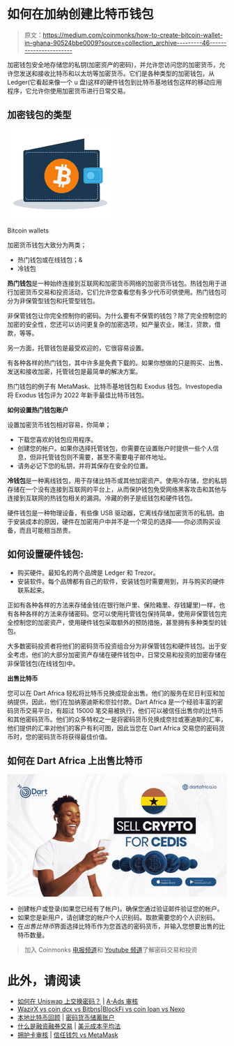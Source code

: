 # 如何在加纳创建比特币钱包

> 原文：<https://medium.com/coinmonks/how-to-create-bitcoin-wallet-in-ghana-90524bbe0009?source=collection_archive---------46----------------------->

加密钱包安全地存储您的私钥(加密资产的密码)，并允许您访问您的加密货币，允许您发送和接收比特币和以太坊等加密货币。它们是各种类型的加密钱包，从 Ledger(它看起来像一个 u 盘)这样的硬件钱包到比特币基地钱包这样的移动应用程序，它允许你使用加密货币进行日常交易。

## **加密钱包的类型**

![](img/d7bc9eee5f2755ecf5dd44b7d04b7f78.png)

Bitcoin wallets

加密货币钱包大致分为两类；

*   热门钱包或在线钱包；&
*   冷钱包

**热门钱包**是一种始终连接到互联网和加密货币网络的加密货币钱包。热钱包用于进行加密货币交易和投资活动，它们允许您查看您有多少代币可供使用。热门钱包可分为非保管型钱包和托管型钱包。

非保管钱包让你完全控制你的密码。为什么要有不保管的钱包？除了完全控制您的加密的安全性，您还可以访问更复杂的加密选项，如产量农业，赌注，贷款，借款，等等。

另一方面，托管钱包是最受欢迎的，它很容易设置。

有各种各样的热门钱包，其中许多是免费下载的。如果你想做的只是购买、出售、发送和接收加密，托管钱包是最简单的解决方案。

热门钱包的例子有 MetaMask、比特币基地钱包和 Exodus 钱包。Investopedia 将 Exodus 钱包评为 2022 年新手最佳比特币钱包。

**如何设置热门钱包账户**

设置加密货币钱包相对容易，你简单；

*   下载您喜欢的钱包应用程序。
*   创建您的帐户。如果你选择托管钱包，你需要在设置账户时提供一些个人信息，但非托管钱包则不需要，甚至不需要电子邮件地址。
*   请务必记下您的私钥，并将其保存在安全的位置。

**冷钱包**是一种离线钱包，用于存储比特币或其他加密资产。使用冷存储，您的私钥存储在一个没有连接到互联网的平台上，从而保护钱包免受网络黑客攻击和其他与连接到互联网的热钱包相关的漏洞。冷藏的例子是纸钱包和硬件钱包。

硬件钱包是一种物理设备，有些像 USB 驱动器，它离线存储加密货币的私钥。由于安装成本的原因，硬件在加密用户中并不是一个常见的选择——你必须购买设备，而且可能相当昂贵。

## **如何设置硬件钱包:**

*   购买硬件。最知名的两个品牌是 Ledger 和 Trezor。
*   安装软件。每个品牌都有自己的软件，安装钱包时需要用到，并与购买的硬件联系起来。

正如有各种各样的方法来存储金钱(在银行账户里、保险箱里、存钱罐里)一样，也有各种各样的方法来存储密码。您可以使用托管钱包保持简单，使用非保管钱包完全控制您的加密资产，使用硬件钱包采取额外的预防措施，甚至拥有多种类型的钱包。

大多数密码投资者将他们的密码货币投资组合分为非保管钱包和硬件钱包。出于安全考虑，他们的大部分加密资产存储在硬件钱包中，日常交易和投资的加密存储在非保管钱包(在线钱包)中。

**出售比特币**

您可以在 Dart Africa 轻松将比特币兑换成现金出售。他们的服务在尼日利亚和加纳提供，因此，他们在加纳塞迪斯和奈拉付款。Dart Africa 是一个经验丰富的密码货币交易平台，有超过 15000 笔交易被执行，他们可以被信任出售你的比特币和其他密码货币。他们的众多特权之一是将密码货币兑换成奈拉或塞迪斯的汇率，他们提供的汇率对他们的客户有利可图，因此当您在 Dart Africa 交易您的密码货币时，您的密码货币将获得最佳价值。

## **如何在 Dart Africa** 上出售比特币

![](img/1d6536284426ff05ec08a9878bf90bde.png)

*   创建帐户或登录(如果您已经有了帐户)。确保您通过验证邮件验证您的帐户。
*   如果您是新用户，请创建您的帐户个人识别码。取款需要您的个人识别码。
*   在*出售比特币*界面选择比特币作为您首选的密码货币，并输入您想要出售的比特币数量。

> 加入 Coinmonks [电报频道](https://t.me/coincodecap)和 [Youtube 频道](https://www.youtube.com/c/coinmonks/videos)了解密码交易和投资

# 此外，请阅读

*   [如何在 Uniswap 上交换密码？](https://coincodecap.com/swap-crypto-on-uniswap) | [A-Ads 审核](https://coincodecap.com/a-ads-review)
*   [WazirX vs coin dcx vs Bitbns](/coinmonks/wazirx-vs-coindcx-vs-bitbns-149f4f19a2f1)|[BlockFi vs coin loan vs Nexo](/coinmonks/blockfi-vs-coinloan-vs-nexo-cb624635230d)
*   [本地比特币回顾](/coinmonks/localbitcoins-review-6cc001c6ed56) | [密码货币储蓄账户](https://coincodecap.com/cryptocurrency-savings-accounts)
*   [什么是融资融券交易](https://coincodecap.com/margin-trading) | [美元成本平均法](https://coincodecap.com/dca)
*   [拥护卡审核](https://coincodecap.com/uphold-card-review) | [信任钱包 vs MetaMask](https://coincodecap.com/trust-wallet-vs-metamask)